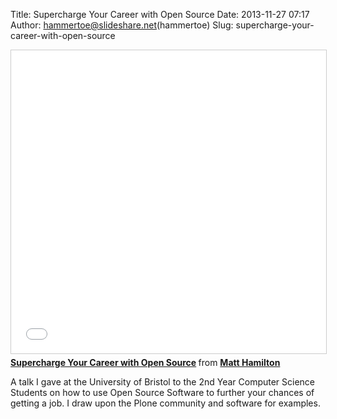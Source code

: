 Title: Supercharge Your Career with Open Source
Date: 2013-11-27 07:17
Author: hammertoe@slideshare.net(hammertoe)
Slug: supercharge-your-career-with-open-source

<iframe src="//www.slideshare.net/slideshow/embed_code/key/ffzEeCS8LY0FXU" width="595" height="485" frameborder="0" marginwidth="0" marginheight="0" scrolling="no" style="border:1px solid #CCC; border-width:1px; margin-bottom:5px; max-width: 100%;" allowfullscreen> </iframe> <div style="margin-bottom:5px"> <strong> <a href="//www.slideshare.net/hammertoe/supercharge-your" title="Supercharge Your Career with Open Source" target="_blank">Supercharge Your Career with Open Source</a> </strong> from <strong><a href="//www.slideshare.net/hammertoe" target="_blank">Matt Hamilton</a></strong> </div>

A talk I gave at the University of Bristol to the 2nd Year Computer
Science Students on how to use Open Source Software to further your
chances of getting a job. I draw upon the Plone community and software
for examples.

